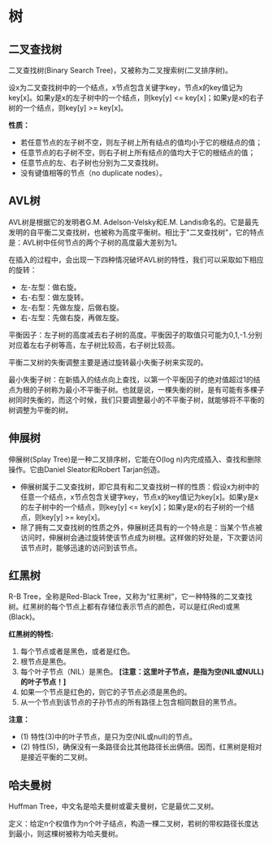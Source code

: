 # 树

## 二叉查找树
二叉查找树(Binary Search Tree)，又被称为二叉搜索树(二叉排序树)。

设x为二叉查找树中的一个结点，x节点包含关键字key，节点x的key值记为key[x]。如果y是x的左子树中的一个结点，则key[y] <= key[x]；如果y是x的右子树的一个结点，则key[y] >= key[x]。

**性质：**
 - 若任意节点的左子树不空，则左子树上所有结点的值均小于它的根结点的值；
 - 任意节点的右子树不空，则右子树上所有结点的值均大于它的根结点的值；
 - 任意节点的左、右子树也分别为二叉查找树。
 - 没有键值相等的节点（no duplicate nodes）。

## AVL树
AVL树是根据它的发明者G.M. Adelson-Velsky和E.M. Landis命名的。它是最先发明的自平衡二叉查找树，也被称为高度平衡树。相比于"二叉查找树"，它的特点是：AVL树中任何节点的两个子树的高度最大差别为1。

在插入的过程中，会出现一下四种情况破坏AVL树的特性，我们可以采取如下相应的旋转：
- 左-左型：做右旋。
- 右-右型：做左旋转。
- 左-右型：先做左旋，后做右旋。
- 右-左型：先做右旋，再做左旋。

平衡因子：左子树的高度减去右子树的高度。平衡因子的取值只可能为0,1,-1.分别对应着左右子树等高，左子树比较高，右子树比较高。

平衡二叉树的失衡调整主要是通过旋转最小失衡子树来实现的。

最小失衡子树：在新插入的结点向上查找，以第一个平衡因子的绝对值超过1的结点为根的子树称为最小不平衡子树。也就是说，一棵失衡的树，是有可能有多棵子树同时失衡的，而这个时候，我们只要调整最小的不平衡子树，就能够将不平衡的树调整为平衡的树。
## 伸展树
伸展树(Splay Tree)是一种二叉排序树，它能在O(log n)内完成插入、查找和删除操作。它由Daniel Sleator和Robert Tarjan创造。
- 伸展树属于二叉查找树，即它具有和二叉查找树一样的性质：假设x为树中的任意一个结点，x节点包含关键字key，节点x的key值记为key[x]。如果y是x的左子树中的一个结点，则key[y] <= key[x]；如果y是x的右子树的一个结点，则key[y] >= key[x]。
- 除了拥有二叉查找树的性质之外，伸展树还具有的一个特点是：当某个节点被访问时，伸展树会通过旋转使该节点成为树根。这样做的好处是，下次要访问该节点时，能够迅速的访问到该节点。

## 红黑树
 R-B Tree，全称是Red-Black Tree，又称为“红黑树”，它一种特殊的二叉查找树。红黑树的每个节点上都有存储位表示节点的颜色，可以是红(Red)或黑(Black)。

**红黑树的特性:**
1. 每个节点或者是黑色，或者是红色。
2. 根节点是黑色。
3. 每个叶子节点（NIL）是黑色。 **[注意：这里叶子节点，是指为空(NIL或NULL)的叶子节点！]**
4. 如果一个节点是红色的，则它的子节点必须是黑色的。
5. 从一个节点到该节点的子孙节点的所有路径上包含相同数目的黑节点。

**注意：**
- (1) 特性(3)中的叶子节点，是只为空(NIL或null)的节点。
- (2) 特性(5)，确保没有一条路径会比其他路径长出俩倍。因而，红黑树是相对是接近平衡的二叉树。

## 哈夫曼树
Huffman Tree，中文名是哈夫曼树或霍夫曼树，它是最优二叉树。

定义：给定n个权值作为n个叶子结点，构造一棵二叉树，若树的带权路径长度达到最小，则这棵树被称为哈夫曼树。